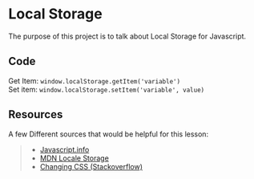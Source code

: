 # Local Storage
The purpose of this project is to talk about Local Storage for Javascript.

## Code
Get Item: `window.localStorage.getItem('variable')`  
Set item: `window.localStorage.setItem('variable', value)`

## Resources
A few Different sources that would be helpful for this lesson:
> * [Javascript.info](https://javascript.info/localstorage)
> * [MDN Locale Storage](https://developer.mozilla.org/en-US/docs/Web/API/Window/localStorage)
> * [Changing CSS (Stackoverflow)](https://stackoverflow.com/questions/195951/how-can-i-change-an-elements-class-with-javascript)